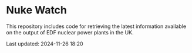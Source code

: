 # Nuke Watch

This repository includes code for retrieving the latest information available on the output of EDF nuclear power plants in the UK.

Last updated: 2024-11-26 18:20
